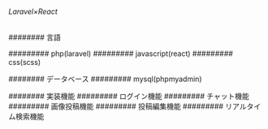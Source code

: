 ###### Laravel×React

######## 言語

######### php(laravel)
######### javascript(react)
######### css(scss)

######## データベース
######### mysql(phpmyadmin)

######## 実装機能
######### ログイン機能
######### チャット機能
######### 画像投稿機能
######### 投稿編集機能
######### リアルタイム検索機能
